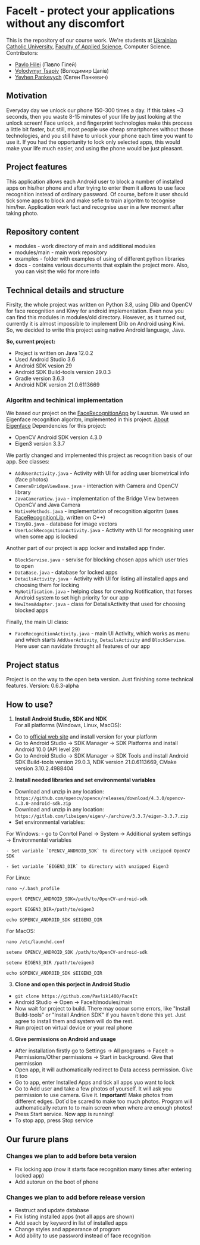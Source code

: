 # FaceIt - protect your applications without any discomfort
This is the repository of our course work. We're students at [Ukrainian Catholic University](https://ucu.edu.ua/), 
[Faculty of Applied Science](https://apps.ucu.edu.ua/en/), Computer Science. Contributors: 
- [Pavlo Hilei](https://github.com/Pavlik1400) (Павло Гілей)
- [Volodymyr Tsapiv](https://github.com/Tsapiv) (Володимир Цапів)
- [Yevhen Pankevych](https://github.com/yewhenp) (Євген Панкевич)

## Motivation
Everyday day we unlock our phone 150-300 times a day. If this takes ~3 seconds, then you waste 8-15 minutes of your life by just looking at the unlock screen! Face unlock, and fingerprint technologies make this process a little bit faster, but still, most people use cheap smartphones without those technologies, and you still have to unlock your phone each time you want to use it. If you had the opportunity to lock only selected apps, this would make your life much easier, and using the phone would be just pleasant.

## Project features
This application allows each Android user to block a number of installed apps on his/her phone and after trying to enter them it allows to use face recognition instead of ordinary password. Of course, before it user should tick some apps to block and make sefie to train algoritm to tecognise him/her. Application work fact and recognise user in a few moment after taking photo.

## Repository content
- modules - work directory of main and additional modules
- modules/main - main work repository
- examples - folder with examples of using of different python libraries
- docs - contains various documents that explain the project more. Also, you can visit the wiki for more info

## Technical details and structure
Firslty, the whole project was written on Python 3.8, using Dlib and OpenCV for face recognition and Kiwy for android implementation. Even now you can find this modules in modules/old directory.
However, as it turned out, currently it is almost impossible to implement Dlib on Android using Kiwi. So, we decided to write this project using native Android language, Java.

**So, current project:**
- Project is written on Java 12.0.2
- Used Android Studio 3.6
- Android SDK vesion 29
- Android SDK Build-tools version 29.0.3
- Gradle version 3.6.3
- Android NDK version 21.0.6113669

### Algoritm and techinical implementation
We based our project on the [FaceRecognitionApp](https://github.com/Lauszus/FaceRecognitionApp) by Lauszus. We used an Eigenface recognition algoritm, implemented in this project. [About Eigenface](https://habr.com/ru/post/68870/)
Dependencies for this project:
- OpenCV Android SDK version 4.3.0
- Eigen3 version 3.3.7

We partly changed and implemented this project as recognition basis of our app.  See classes:
- `AddUserActivity.java` - Activity with UI for adding user biometrical info (face photos) 
- `CameraBridgeViewBase.java` - interaction with Camera and OpenCV library
- `JavaCameraView.java` - implementation of the Bridge View between OpenCV and Java Camera
- `NativeMethods.java` - implementation of recognition algoritm (uses [FaceRecognitionLib](https://github.com/Lauszus/FaceRecognitionLib), written on C++)
- `TinyDB.java` - database for image vectors
- `UserLockRecognitionActivity.java` - Activity with UI for recognising user when some app is locked

Another part of our project is app locker and installed app finder.
- `BlockServise.java` - servise for blocking chosen apps which user tries to open
- `DataBase.java` - database for locked apps
- `DetailsActivity.java` -  Activity with UI for listing all installed apps and choosing them for locking
- `MyNotification.java` - helping class for creating Notification, that forses Android system to set high priority for our app
- `NewItemAdapter.java` - class for DetailsActivity that used for choosing blocked apps

Finally, the main UI class:
- `FaceRecognitionActivity.java` - main UI Activity, which works as menu and which starts `AddUserActivity`, `DetailsActivity` and `BlockServise`. Here user can navidate throught all features of our app

## Project status
Project is on the way to the open beta version. Just finishing some technical features. Version: 0.6.3-alpha

## How to use?
1) **Install Android Studio, SDK and NDK**<br/>
For all platforms (Windows, Linux, MacOS):

- Go to [official web site](https://developer.android.com/studio) and install version for your platform
- Go to Android Studio -> SDK Manager -> SDK Platforms and install Android 10.0 (API level 29)
- Go to Android Studio -> SDK Manager -> SDK Tools and install Android SDK Build-tools version 29.0.3, NDK version 21.0.6113669, CMake version 3.10.2.4988404

2) **Install needed libraries and set environmental variables**<br/>
- Download and unzip in any location:  `https://github.com/opencv/opencv/releases/download/4.3.0/opencv-4.3.0-android-sdk.zip`
- Download and unzip in any location:  `https://gitlab.com/libeigen/eigen/-/archive/3.3.7/eigen-3.3.7.zip`
- Set environmental variables:

For Windows:
    - go to Conrtol Panel -> System -> Additional system settings -> Environmental variables

    - Set variable `OPENCV_ANDROID_SDK` to directory with unzipped OpenCV SDK
    
    - Set variable `EIGEN3_DIR` to directory with unzipped Eigen3

For Linux:

`
nano ~/.bash_profile
`

`
export OPENCV_ANDROID_SDK=/path/to/OpenCV-android-sdk
`

`
export EIGEN3_DIR=/path/to/eigen3
`

`
echo $OPENCV_ANDROID_SDK $EIGEN3_DIR
`

For MacOS:

`
nano /etc/launchd.conf
`

`
setenv OPENCV_ANDROID_SDK /path/to/OpenCV-android-sdk
`

`
setenv EIGEN3_DIR /path/to/eigen3
`

`
echo $OPENCV_ANDROID_SDK $EIGEN3_DIR
`

3) **Clone and open this porject in Android Studio**</br>
- `git clone https://github.com/Pavlik1400/FaceIt`
- Android Studio -> Open -> FaceIt/modules/main
- Now wait for project to build. There may occur some errors, like "Install Build-tools" or "Install Andrion SDK" if you haven`t done this yet. Just agree to install them and system will do the rest.
- Run project on virtual device or your real phone

4) **Give permissions on Android and usage**</br>
- After installation firstly go to Settings -> All programs -> FaceIt -> Permissions/Other permissions -> Start in background. Give that permission
- Open app, it will authomatically redirect to Data access permission. Give it too
- Go to app, enter Installed Apps and tick all apps yuo want to lock
- Go to Add user and take a few photos of yourself. It will ask you permission to use camera. Give it. **Important!** Make photos from different edges. Dot`d be scared to make too much photos. Program will authomatically return to to main screen when where are enough photos!
- Press Start service. Now app is running!
- To stop app, press Stop service

## Our furure plans

### Changes we plan to add before beta version

- Fix locking app (now it starts face recognition many times after entering locked app)
- Add autorun on the boot of phone

### Changes we plan to add before release version

- Restruct and update database
- Fix listing installed apps (not all apps are shown)
- Add seach by keyword in list of installed apps
- Change styles and appearance of program
- Add ability to use password instead of face recognition